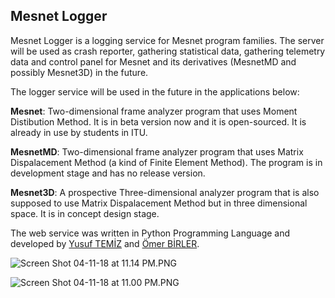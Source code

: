 ## Mesnet Logger
Mesnet Logger is a logging service for Mesnet program families. The server will be used as crash reporter, gathering statistical data, gathering telemetry data and control panel for Mesnet and its derivatives (MesnetMD and possibly Mesnet3D) in the future.

The logger service will be used in the future in the applications below:

**Mesnet**: Two-dimensional frame analyzer program that uses Moment Distibution Method. It is in beta version now and it is open-sourced. It is already in use by students in ITU.

**MesnetMD**: Two-dimensional frame analyzer program that uses Matrix Dispalacement Method (a kind of Finite Element Method). The program is in development stage and has no release version.

**Mesnet3D**: A prospective Three-dimensional analyzer program that is also supposed to use Matrix Dispalacement Method but in three dimensional space. It is in concept design stage.

The web service was written in Python Programming Language and developed by [Yusuf TEMİZ](https://bitbucket.org/mytemiz/) and [Ömer BİRLER](https://bitbucket.org/omerbirler/).

![Screen Shot 04-11-18 at 11.14 PM.PNG](https://bitbucket.org/repo/Bgd6yby/images/4219871403-Screen%20Shot%2004-11-18%20at%2011.14%20PM.PNG)

![Screen Shot 04-11-18 at 11.00 PM.PNG](https://bitbucket.org/repo/Bgd6yby/images/1076819568-Screen%20Shot%2004-11-18%20at%2011.00%20PM.PNG)